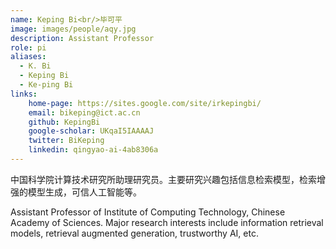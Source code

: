 ```yaml
---
name: Keping Bi<br/>毕可平
image: images/people/aqy.jpg
description: Assistant Professor
role: pi
aliases:
  - K. Bi
  - Keping Bi
  - Ke-ping Bi
links:
    home-page: https://sites.google.com/site/irkepingbi/
    email: bikeping@ict.ac.cn
    github: KepingBi
    google-scholar: UKqaI5IAAAAJ
    twitter: BiKeping
    linkedin: qingyao-ai-4ab8306a
---
```


中国科学院计算技术研究所助理研究员。主要研究兴趣包括信息检索模型，检索增强的模型生成，可信人工智能等。

Assistant Professor of Institute of Computing Technology, Chinese Academy of Sciences. Major research interests include information retrieval models, retrieval augmented generation, trustworthy AI, etc.